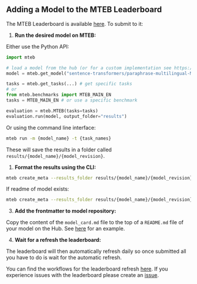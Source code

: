 ## Adding a Model to the MTEB Leaderboard

The MTEB Leaderboard is available [here](https://huggingface.co/spaces/mteb/leaderboard). To submit to it:

1. **Run the desired model on MTEB:**

Either use the Python API:

```python
import mteb

# load a model from the hub (or for a custom implementation see https://github.com/embeddings-benchmark/mteb/blob/main/docs/reproducible_workflow.md)
model = mteb.get_model("sentence-transformers/paraphrase-multilingual-MiniLM-L12-v2")

tasks = mteb.get_tasks(...) # get specific tasks
# or 
from mteb.benchmarks import MTEB_MAIN_EN
tasks = MTEB_MAIN_EN # or use a specific benchmark

evaluation = mteb.MTEB(tasks=tasks)
evaluation.run(model, output_folder="results")
```

Or using the command line interface:

```bash
mteb run -m {model_name} -t {task_names}
```

These will save the results in a folder called `results/{model_name}/{model_revision}`.

1. **Format the results using the CLI:**

```bash
mteb create_meta --results_folder results/{model_name}/{model_revision} --output_path model_card.md
```

If readme of model exists:

```bash
mteb create_meta --results_folder results/{model_name}/{model_revision} --output_path model_card.md --from_existing your_existing_readme.md 
```

3. **Add the frontmatter to model repository:**

Copy the content of the `model_card.md` file to the top of a `README.md` file of your model on the Hub. See [here](https://huggingface.co/Muennighoff/SGPT-5.8B-weightedmean-msmarco-specb-bitfit/blob/main/README.md) for an example.

4. **Wait for a refresh the leaderboard:**

The leaderboard will then automatically refresh daily so once submitted all you have to do is wait for the automatic refresh.

You can find the workflows for the leaderboard refresh [here](https://github.com/embeddings-benchmark/leaderboard/tree/main/.github/workflows). If you experience issues with the leaderboard please create an [issue](https://github.com/embeddings-benchmark/mteb/issues).
